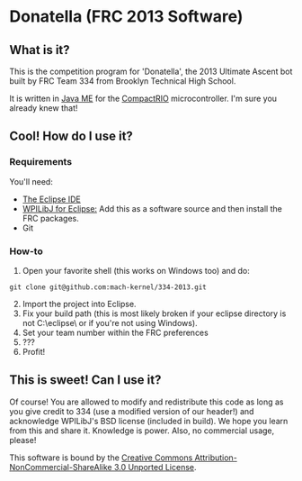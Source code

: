Donatella (FRC 2013 Software)
========

## What is it?

This is the competition program for 'Donatella', the 2013 Ultimate Ascent bot built by FRC Team 334 from Brooklyn Technical High School.

It is written in [Java ME](http://en.wikipedia.org/wiki/Java_Platform,_Micro_Edition) for the [CompactRIO](http://en.wikipedia.org/wiki/CompactRIO) microcontroller. I'm sure you already knew that!

## Cool! How do I use it?

### Requirements

You'll need:

* [The Eclipse IDE](http://eclipse.org/)
* [WPILibJ for Eclipse:](http://first.wpi.edu/FRC/java/eclipse/update/) Add this as a software source and then install the FRC packages.
* Git

### How-to

1. Open your favorite shell (this works on Windows too) and do:
```
git clone git@github.com:mach-kernel/334-2013.git
```
2. Import the project into Eclipse.
3. Fix your build path (this is most likely broken if your eclipse directory is not C:\eclipse\ or if you're not using Windows).
4. Set your team number within the FRC preferences
5. ???
6. Profit!

## This is sweet! Can I use it?

Of course! You are allowed to modify and redistribute this code as long as you give credit to 334 (use a modified version of our header!) and acknowledge WPILibJ's BSD license (included in build). We hope you learn from this and share it. Knowledge is power. Also, no commercial usage, please!

This software is bound by the [Creative Commons Attribution-NonCommercial-ShareAlike 3.0 Unported License](http://creativecommons.org/licenses/by-nc-sa/3.0/).
